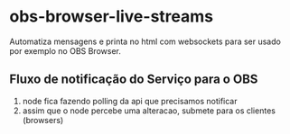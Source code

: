 # obs-browser-live-streams

Automatiza mensagens e printa no html com websockets para ser usado por exemplo no OBS Browser.

## Fluxo de notificação do Serviço para o OBS

1. node fica fazendo polling da api que precisamos notificar
1. assim que o node percebe uma alteracao, submete para os clientes (browsers)
